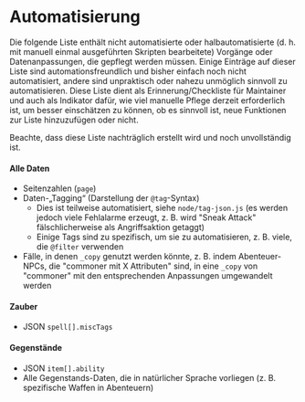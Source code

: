 # Automatisierung

Die folgende Liste enthält nicht automatisierte oder halbautomatisierte (d. h. mit manuell einmal ausgeführten Skripten bearbeitete) Vorgänge oder Datenanpassungen, die gepflegt werden müssen. Einige Einträge auf dieser Liste sind automationsfreundlich und bisher einfach noch nicht automatisiert, andere sind unpraktisch oder nahezu unmöglich sinnvoll zu automatisieren. Diese Liste dient als Erinnerung/Checkliste für Maintainer und auch als Indikator dafür, wie viel manuelle Pflege derzeit erforderlich ist, um besser einschätzen zu können, ob es sinnvoll ist, neue Funktionen zur Liste hinzuzufügen oder nicht.

Beachte, dass diese Liste nachträglich erstellt wird und noch unvollständig ist.

#### Alle Daten

- Seitenzahlen (`page`)
- Daten-„Tagging“ (Darstellung der `@tag`-Syntax)
	- Dies ist teilweise automatisiert, siehe `node/tag-json.js` (es werden jedoch viele Fehlalarme erzeugt, z. B. wird "Sneak Attack" fälschlicherweise als Angriffsaktion getaggt)
	- Einige Tags sind zu spezifisch, um sie zu automatisieren, z. B. viele, die `@filter` verwenden
- Fälle, in denen `_copy` genutzt werden könnte, z. B. indem Abenteuer-NPCs, die "commoner mit X Attributen" sind, in eine `_copy` von "commoner" mit den entsprechenden Anpassungen umgewandelt werden

#### Zauber

- JSON `spell[].miscTags`

#### Gegenstände

- JSON `item[].ability`
- Alle Gegenstands-Daten, die in natürlicher Sprache vorliegen (z. B. spezifische Waffen in Abenteuern)
